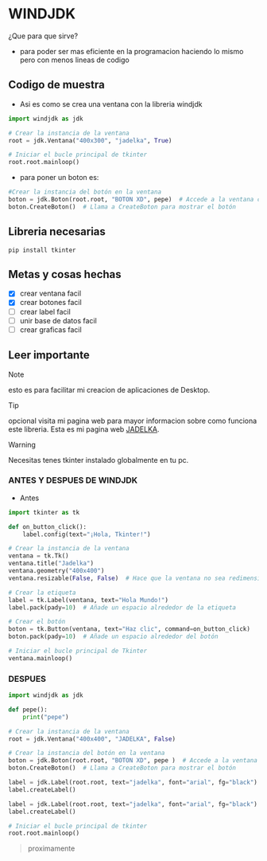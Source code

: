 # WINDJDK
¿Que para que sirve?
+ para poder ser mas eficiente en la programacion haciendo lo mismo pero con menos lineas de codigo



## Codigo de muestra
+ Asi es como se crea una ventana con la libreria windjdk

```python
import windjdk as jdk

# Crear la instancia de la ventana
root = jdk.Ventana("400x300", "jadelka", True)

# Iniciar el bucle principal de tkinter
root.root.mainloop()
```

+ para poner un boton es:
  
```python
#Crear la instancia del botón en la ventana
boton = jdk.Boton(root.root, "BOTON XD", pepe)  # Accede a la ventana con root.root
boton.CreateBoton()  # Llama a CreateBoton para mostrar el botón
```

## Libreria necesarias

```
pip install tkinter
```
## Metas y cosas hechas

- [X] crear ventana facil
- [X] crear botones facil
- [ ] crear label facil
- [ ] unir base de datos facil
- [ ] crear graficas facil

## Leer importante

> [!NOTE]
> esto es para facilitar mi creacion de aplicaciones de Desktop.

> [!TIP]
> opcional visita mi pagina web para mayor informacion sobre como funciona este libreria.
> Esta es mi pagina web [JADELKA](jadelka).

> [!WARNING]
> Necesitas tenes tkinter instalado globalmente en tu pc.

### ANTES Y DESPUES DE WINDJDK

* Antes 

```python
import tkinter as tk

def on_button_click():
    label.config(text="¡Hola, Tkinter!")

# Crear la instancia de la ventana
ventana = tk.Tk()
ventana.title("Jadelka")
ventana.geometry("400x400")
ventana.resizable(False, False)  # Hace que la ventana no sea redimensionable

# Crear la etiqueta
label = tk.Label(ventana, text="Hola Mundo!")
label.pack(pady=10)  # Añade un espacio alrededor de la etiqueta

# Crear el botón
boton = tk.Button(ventana, text="Haz clic", command=on_button_click)
boton.pack(pady=10)  # Añade un espacio alrededor del botón

# Iniciar el bucle principal de Tkinter
ventana.mainloop()

```

### DESPUES

```python
import windjdk as jdk

def pepe():
    print("pepe")

# Crear la instancia de la ventana
root = jdk.Ventana("400x400", "JADELKA", False)

# Crear la instancia del botón en la ventana
boton = jdk.Boton(root.root, "BOTON XD", pepe )  # Accede a la ventana con root.root
boton.CreateBoton()  # Llama a CreateBoton para mostrar el botón

label = jdk.Label(root.root, text="jadelka", font="arial", fg="black")
label.createLabel()

label = jdk.Label(root.root, text="jadelka", font="arial", fg="black")
label.createLabel()

# Iniciar el bucle principal de tkinter
root.root.mainloop()
```

> proximamente

